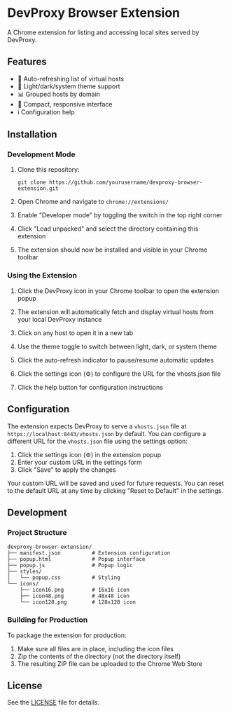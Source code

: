 # DevProxy Browser Extension

A Chrome extension for listing and accessing local sites served by DevProxy.

## Features

- 🔄 Auto-refreshing list of virtual hosts
- 🌙 Light/dark/system theme support
- 📊 Grouped hosts by domain
- 📱 Compact, responsive interface
- ℹ️ Configuration help

## Installation

### Development Mode

1. Clone this repository:
   ```
   git clone https://github.com/yourusername/devproxy-browser-extension.git
   ```

2. Open Chrome and navigate to `chrome://extensions/`

3. Enable "Developer mode" by toggling the switch in the top right corner

4. Click "Load unpacked" and select the directory containing this extension

5. The extension should now be installed and visible in your Chrome toolbar

### Using the Extension

1. Click the DevProxy icon in your Chrome toolbar to open the extension popup

2. The extension will automatically fetch and display virtual hosts from your local DevProxy instance

3. Click on any host to open it in a new tab

4. Use the theme toggle to switch between light, dark, or system theme

5. Click the auto-refresh indicator to pause/resume automatic updates

6. Click the settings icon (⚙) to configure the URL for the vhosts.json file

7. Click the help button for configuration instructions

## Configuration

The extension expects DevProxy to serve a `vhosts.json` file at `https://localhost:8443/vhosts.json` by default. You can configure a different URL for the `vhosts.json` file using the settings option:

1. Click the settings icon (⚙) in the extension popup
2. Enter your custom URL in the settings form
3. Click "Save" to apply the changes

Your custom URL will be saved and used for future requests. You can reset to the default URL at any time by clicking "Reset to Default" in the settings.

## Development

### Project Structure

```
devproxy-browser-extension/
├── manifest.json          # Extension configuration
├── popup.html             # Popup interface
├── popup.js               # Popup logic
├── styles/
│   └── popup.css          # Styling
└── icons/
    ├── icon16.png         # 16x16 icon
    ├── icon48.png         # 48x48 icon
    └── icon128.png        # 128x128 icon
```

### Building for Production

To package the extension for production:

1. Make sure all files are in place, including the icon files
2. Zip the contents of the directory (not the directory itself)
3. The resulting ZIP file can be uploaded to the Chrome Web Store

## License

See the [LICENSE](LICENSE) file for details.
